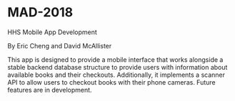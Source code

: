 # MAD-2018
HHS Mobile App Development

By Eric Cheng and David McAllister


This app is designed to provide a mobile interface that works alongside a stable backend database structure to provide users with information about available books and their checkouts. Additionally, it implements a scanner API to allow users to checkout books with their phone cameras. Future features are in development.